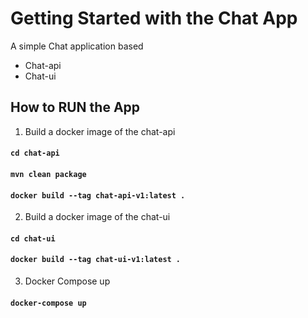 # Getting Started with the Chat App

A simple Chat application based
- Chat-api
- Chat-ui

## How to RUN the App

1. Build a docker image of the chat-api
#### `cd chat-api`
#### `mvn clean package`
#### `docker build --tag chat-api-v1:latest .`

2. Build a docker image of the chat-ui
#### `cd chat-ui`
#### `docker build --tag chat-ui-v1:latest .`

3. Docker Compose up
#### `docker-compose up`

